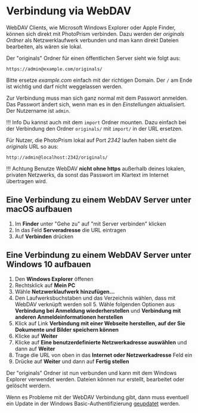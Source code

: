 # Verbindung via WebDAV #

WebDAV Clients, wie Microsoft Windows Explorer oder Apple Finder, können sich direkt mit PhotoPrism verbinden.
Dazu werden der *originals Ordner* als Netzwerklaufwerk verbunden und man kann direkt Dateien bearbeiten, als wären sie lokal.

Der "originals" Ordner für einen öffentlichen Server sieht wie folgt aus:

```
https://admin@example.com/originals/
```

Bitte ersetze *example.com* einfach mit der richtigen Domain.
Der `/` am Ende ist wichtig und darf nicht weggelassen werden.

Zur Verbindung muss man sich ganz normal mit dem Passwort anmelden.
Das Passwort ändert sich, wenn man es in den *Einstellungen* aktualisiert. Der Nutzername ist `admin`.

!!! Info
	Du kannst auch mit dem `import` Ordner mounten.
	Dazu einfach bei der Verbindung den Ordner  `originals/` mit `import/` in der URL ersetzen.

Für Nutzer, die PhotoPrism lokal auf Port *2342* laufen haben sieht die *originals* URL so aus:

```
http://admin@localhost:2342/originals/
```

!!! Achtung
	Benutze WebDAV **nicht ohne https** außerhalb deines lokalen, privaten
	Netzwerks, da sonst das Passwort im Klartext im Internet übertragen wird.

## Eine Verbindung zu einem WebDAV Server unter macOS aufbauen ##

1. Im **Finder** unter "Gehe zu" auf "mit Server verbinden" klicken
2. In das Feld **Serveradresse** die URL eintragen
3. Auf **Verbinden** drücken

## Eine Verbindung zu einem WebDAV Server unter Windows 10 aufbauen ##

1. Den **Windows Explorer** öffenen
2. Rechtsklick auf **Mein PC**
3. Wähle **Netzwerklaufwerk hinzufügen...**
4. Den Laufwerksbuchstaben und das Verzeichnis wählen, dass mit WebDAV verknüpft werden soll
	5. Wähle folgenden Optionen aus **Verbindung bei Anmeldung wiederherstellen** und **Verbindung mit anderen Anmeldeinformationen herstellen**
6. Klick auf Link **Verbindung mit einer Webseite herstellen, auf der Sie Dokumente und Bilder speichern können**
7. Klicke auf **Weiter**
8. Klicke auf **Eine benutzerdefinierte Netzwerkadresse auswählen** und dann auf **Weiter**
9. Trage die URL von oben in das **Internet oder Netzwerkadresse** Feld ein
10. Drücke auf **Weiter** und dann auf **Fertig stellen**

Der "originals" Ordner ist nun verbunden und kann mit dem Windows Explorer verwendet werden.
Dateien können nur erstellt, bearbeitet oder gelöscht werdern.

Wenn es Probleme mit der WebDAV Verbindung gibt, dann muss eventuell ein Update in der Windows Basic-Authentifizierung
[geupdatet](https://help.dreamhost.com/hc/en-us/articles/216473357-Accessing-WebDAV-with-Windows) werden.
